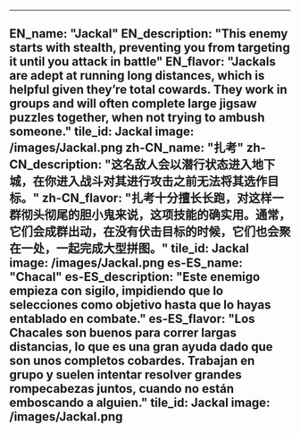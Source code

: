 ---

EN_name: "Jackal"
EN_description: "This enemy starts with stealth, preventing you from targeting it until you attack in battle"
EN_flavor: "Jackals are adept at running long distances, which is helpful given they’re total cowards. They work in groups and will often complete large jigsaw puzzles together, when not trying to ambush someone."
tile_id: Jackal
image: /images/Jackal.png
zh-CN_name: "扎考"
zh-CN_description: "这名敌人会以潜行状态进入地下城，在你进入战斗对其进行攻击之前无法将其选作目标。"
zh-CN_flavor: "扎考十分擅长长跑，对这样一群彻头彻尾的胆小鬼来说，这项技能的确实用。通常，它们会成群出动，在没有伏击目标的时候，它们也会聚在一处，一起完成大型拼图。"
tile_id: Jackal
image: /images/Jackal.png
es-ES_name: "Chacal"
es-ES_description: "Este enemigo empieza con sigilo, impidiendo que lo selecciones como objetivo hasta que lo hayas entablado en combate."
es-ES_flavor: "Los Chacales son buenos para correr largas distancias, lo que es una gran ayuda dado que son unos completos cobardes. Trabajan en grupo y suelen intentar resolver grandes rompecabezas juntos, cuando no están emboscando a alguien."
tile_id: Jackal
image: /images/Jackal.png
---